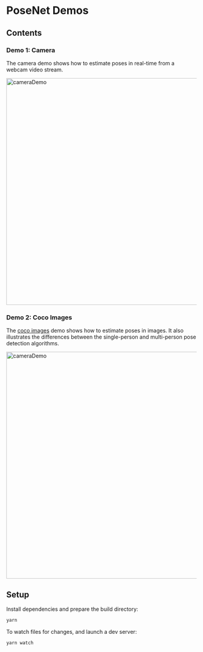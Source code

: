 # PoseNet Demos

## Contents

### Demo 1: Camera

The camera demo shows how to estimate poses in real-time from a webcam video stream.

<img src="https://raw.githubusercontent.com/irealva/tfjs-models/master/posenet/demos/camera.gif" alt="cameraDemo" style="width: 600px;"/>


### Demo 2: Coco Images

The [coco images](http://cocodataset.org/#home) demo shows how to estimate poses in images. It also illustrates the differences between the single-person and multi-person pose detection algorithms.

<img src="https://raw.githubusercontent.com/irealva/tfjs-models/master/posenet/demos/coco.gif" alt="cameraDemo" style="width: 600px;"/>


## Setup

Install dependencies and prepare the build directory:

```sh
yarn
```

To watch files for changes, and launch a dev server:

```sh
yarn watch
```

